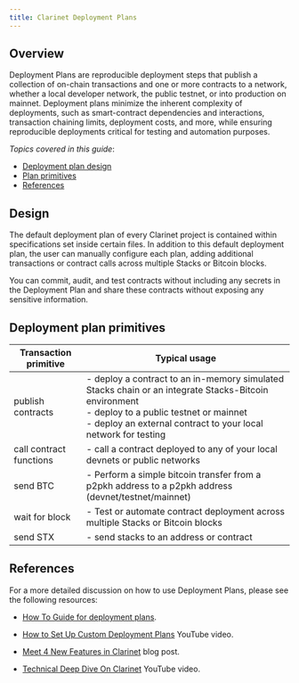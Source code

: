 ```yaml
---
title: Clarinet Deployment Plans
---
```


## Overview

Deployment Plans are reproducible deployment steps that publish a collection of on-chain transactions and one or more contracts to a network, whether a local developer network, the public testnet, or into production on mainnet. Deployment plans minimize the inherent complexity of deployments, such as smart-contract dependencies and interactions, transaction chaining limits, deployment costs, and more, while ensuring reproducible deployments critical for testing and automation purposes.

*Topics covered in this guide*:

* [Deployment plan design](#design)
* [Plan primitives](#deployment-plan-primitives)
* [References](#references)

## Design

The default deployment plan of every Clarinet project is contained within specifications set inside certain files. In addition to this default deployment plan, the user can manually configure each plan, adding additional transactions or contract calls across multiple Stacks or Bitcoin blocks.

You can commit, audit, and test contracts without including any secrets in the Deployment Plan and share these contracts without exposing any sensitive information.

## Deployment plan primitives

| Transaction primitive | Typical usage |
|---|---|
| publish contracts | - deploy a contract to an in-memory simulated Stacks chain or an integrate Stacks-Bitcoin environment <br /> - deploy to a public testnet or mainnet <br /> - deploy an external contract to your local network for testing |
| call contract functions | - call a contract deployed to any of your local devnets or public networks |
| send BTC | - Perform a simple bitcoin transfer from a p2pkh address to a p2pkh address (devnet/testnet/mainnet)  |
| wait for block | - Test or automate contract deployment across multiple Stacks or Bitcoin blocks  |
| send STX | - send stacks to an address or contract |

## References

For a more detailed discussion on how to use Deployment Plans, please see the following resources:

- [How To Guide for deployment plans](../how-to-guides/how-to-use-deployment-plans.md).

- [How to Set Up Custom Deployment Plans](https://www.youtube.com/watch?v=YcIg5VCO98s) YouTube video.

- [Meet 4 New Features in Clarinet](https://www.hiro.so/blog/meet-4-new-features-in-clarinet) blog post.

- [Technical Deep Dive On Clarinet](https://www.youtube.com/watch?v=ciHxOGBBS18) YouTube video.
